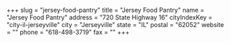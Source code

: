 +++
slug = "jersey-food-pantry"
title = "Jersey Food Pantry"
name = "Jersey Food Pantry"
address = "720 State Highway 16"
cityIndexKey = "city-il-jerseyville"
city = "Jerseyville"
state = "IL"
postal = "62052"
website = ""
phone = "618-498-3719"
fax = ""
+++
